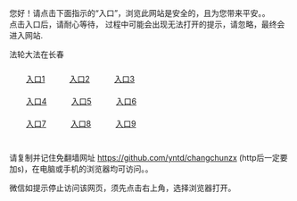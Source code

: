 您好！请点击下面指示的“入口”，浏览此网站是安全的，且为您带来平安。。 <br/>
点击入口后，请耐心等待， 过程中可能会出现无法打开的提示，请忽略，最终会进入网站. </br>

法轮大法在长春<br/>
<div style="padding:10px"><a style="margin:20px" target="_blank" href="https://d1nsig2msn0rwy.cloudfront.net/2Qpsp?cvlwaeuc" id="ccLink1" rel="nofollow">入口1</a> <a target="_blank" style="margin:20px" href="https://dxe15n9bfs9e2.cloudfront.net/2Qpsp?lfqzc" id="ccLink2" rel="nofollow">入口2</a> <a style="margin:20px" target="_blank" href="https://d3ej5rxr37eylj.cloudfront.net/2Qpsp?edmiaor" id="ccLink3" rel="nofollow">入口3</a></div>

<div style="padding:10px" ><a style="margin:20px" target="_blank" href="https://d1nsig2msn0rwy.cloudfront.net/2Qpsp?cvlwaeuc" id="ccLink4" rel="nofollow">入口4</a> <a style="margin:20px" href="https://dxe15n9bfs9e2.cloudfront.net/2Qpsp?lfqzc" target="_blank" id="ccLink5" rel="nofollow">入口5</a> <a style="margin:20px" href="https://d3ej5rxr37eylj.cloudfront.net/2Qpsp?edmiaor" target="_blank" id="ccLink6" rel="nofollow">入口6</a></div>

<div style="padding:10px"><a style="margin:20px" target="_blank" href="https://d1nsig2msn0rwy.cloudfront.net/2Qpsp?cvlwaeuc" id="ccLink7" rel="nofollow">入口7</a> <a style="margin:20px" href="https://dxe15n9bfs9e2.cloudfront.net/2Qpsp?lfqzc" target="_blank" id="ccLink8" rel="nofollow">入口8</a> <a style="margin:20px" target="_blank" href="https://d3ej5rxr37eylj.cloudfront.net/2Qpsp?edmiaor" id="ccLink9" rel="nofollow">入口9</a></div>

<br/>



请复制并记住免翻墙网址 https://github.com/yntd/changchunzx (http后一定要加s)，在电脑或手机的浏览器均可访问。。<br/>

微信如提示停止访问该网页，须先点击右上角，选择浏览器打开。
